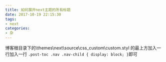 ```yaml
---
title: 如何展开next主题的所有标题
date: 2017-10-19 22:15:30
tags:
- next
categories:
- 杂
---
```


博客根目录下的\themes\next\source\css\_custom\custom.styl 的最上方加入一行加入一行 ` .post-toc .nav .nav-child { display: block; } `即可
